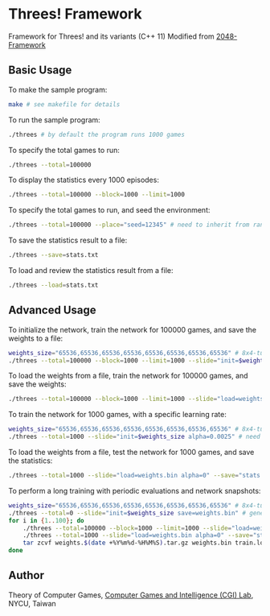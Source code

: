 # Threes! Framework

Framework for Threes! and its variants (C++ 11)
Modified from [2048-Framework](https://github.com/moporgic/2048-Framework)

## Basic Usage

To make the sample program:
```bash
make # see makefile for details
```

To run the sample program:
```bash
./threes # by default the program runs 1000 games
```

To specify the total games to run:
```bash
./threes --total=100000
```

To display the statistics every 1000 episodes:
```bash
./threes --total=100000 --block=1000 --limit=1000
```

To specify the total games to run, and seed the environment:
```bash
./threes --total=100000 --place="seed=12345" # need to inherit from random_agent
```

To save the statistics result to a file:
```bash
./threes --save=stats.txt
```

To load and review the statistics result from a file:
```bash
./threes --load=stats.txt
```

## Advanced Usage

To initialize the network, train the network for 100000 games, and save the weights to a file:
```bash
weights_size="65536,65536,65536,65536,65536,65536,65536,65536" # 8x4-tuple
./threes --total=100000 --block=1000 --limit=1000 --slide="init=$weights_size save=weights.bin" # need to inherit from weight_agent
```

To load the weights from a file, train the network for 100000 games, and save the weights:
```bash
./threes --total=100000 --block=1000 --limit=1000 --slide="load=weights.bin save=weights.bin" # need to inherit from weight_agent
```

To train the network for 1000 games, with a specific learning rate:
```bash
weights_size="65536,65536,65536,65536,65536,65536,65536,65536" # 8x4-tuple
./threes --total=1000 --slide="init=$weights_size alpha=0.0025" # need to inherit from weight_agent
```

To load the weights from a file, test the network for 1000 games, and save the statistics:
```bash
./threes --total=1000 --slide="load=weights.bin alpha=0" --save="stats.txt" # need to inherit from weight_agent
```

To perform a long training with periodic evaluations and network snapshots:
```bash
weights_size="65536,65536,65536,65536,65536,65536,65536,65536" # 8x4-tuple
./threes --total=0 --slide="init=$weights_size save=weights.bin" # generate a clean network
for i in {1..100}; do
	./threes --total=100000 --block=1000 --limit=1000 --slide="load=weights.bin save=weights.bin alpha=0.0025" | tee -a train.log
	./threes --total=1000 --slide="load=weights.bin alpha=0" --save="stats.txt"
	tar zcvf weights.$(date +%Y%m%d-%H%M%S).tar.gz weights.bin train.log stats.txt
done
```

## Author

Theory of Computer Games, [Computer Games and Intelligence (CGI) Lab](https://cgilab.nctu.edu.tw/), NYCU, Taiwan